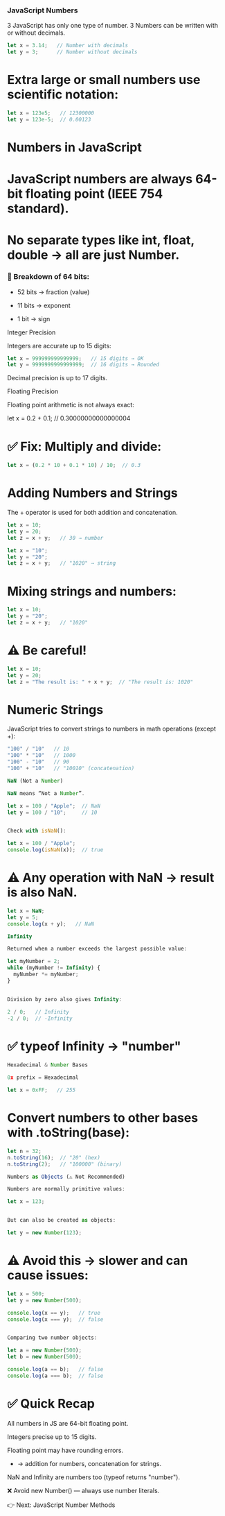 ### JavaScript Numbers

3 JavaScript has only one type of number.
3 Numbers can be written with or without decimals.
```js
let x = 3.14;   // Number with decimals
let y = 3;      // Number without decimals
```

# Extra large or small numbers use scientific notation:
```js
let x = 123e5;   // 12300000
let y = 123e-5;  // 0.00123
```
# Numbers in JavaScript

# JavaScript numbers are always 64-bit floating point (IEEE 754 standard).

# No separate types like int, float, double → all are just Number.

### 🧩 Breakdown of 64 bits:

- 52 bits → fraction (value)

- 11 bits → exponent

- 1 bit → sign

Integer Precision

Integers are accurate up to 15 digits:
```js
let x = 999999999999999;   // 15 digits → OK
let y = 9999999999999999;  // 16 digits → Rounded
```

Decimal precision is up to 17 digits.

Floating Precision

Floating point arithmetic is not always exact:

let x = 0.2 + 0.1;   // 0.30000000000000004


# ✅ Fix: Multiply and divide:
```js
let x = (0.2 * 10 + 0.1 * 10) / 10;  // 0.3
```
# Adding Numbers and Strings

The + operator is used for both addition and concatenation.
```js
let x = 10;
let y = 20;
let z = x + y;   // 30 → number

let x = "10";
let y = "20";
let z = x + y;   // "1020" → string
```

# Mixing strings and numbers:
```js
let x = 10;
let y = "20";
let z = x + y;   // "1020"
```

# ⚠️ Be careful!
```js
let x = 10;
let y = 20;
let z = "The result is: " + x + y;  // "The result is: 1020"
```
# Numeric Strings

JavaScript tries to convert strings to numbers in math operations (except +):
```js
"100" / "10"   // 10
"100" * "10"   // 1000
"100" - "10"   // 90
"100" + "10"   // "10010" (concatenation)

NaN (Not a Number)

NaN means “Not a Number”.

let x = 100 / "Apple";  // NaN
let y = 100 / "10";     // 10


Check with isNaN():

let x = 100 / "Apple";
console.log(isNaN(x));  // true
```

# ⚠️ Any operation with NaN → result is also NaN.
```js
let x = NaN;
let y = 5;
console.log(x + y);   // NaN

Infinity

Returned when a number exceeds the largest possible value:

let myNumber = 2;
while (myNumber != Infinity) {
  myNumber *= myNumber;
}


Division by zero also gives Infinity:

2 / 0;   // Infinity
-2 / 0;  // -Infinity
```

# ✅ typeof Infinity → "number"
```js
Hexadecimal & Number Bases

0x prefix = Hexadecimal

let x = 0xFF;   // 255
```

# Convert numbers to other bases with .toString(base):
```js
let n = 32;
n.toString(16);  // "20" (hex)
n.toString(2);   // "100000" (binary)

Numbers as Objects (⚠️ Not Recommended)

Numbers are normally primitive values:

let x = 123;


But can also be created as objects:

let y = new Number(123);
```

# ⚠️ Avoid this → slower and can cause issues:
```js
let x = 500;
let y = new Number(500);

console.log(x == y);   // true
console.log(x === y);  // false


Comparing two number objects:

let a = new Number(500);
let b = new Number(500);

console.log(a == b);   // false
console.log(a === b);  // false
```
# ✅ Quick Recap

All numbers in JS are 64-bit floating point.

Integers precise up to 15 digits.

Floating point may have rounding errors.

+ → addition for numbers, concatenation for strings.

NaN and Infinity are numbers too (typeof returns "number").

❌ Avoid new Number() — always use number literals.

👉 Next: JavaScript Number Methods
